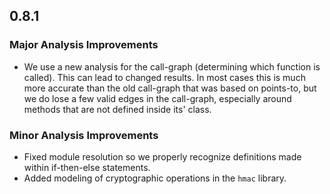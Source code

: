## 0.8.1

### Major Analysis Improvements

* We use a new analysis for the call-graph (determining which function is called). This can lead to changed results. In most cases this is much more accurate than the old call-graph that was based on points-to, but we do lose a few valid edges in the call-graph, especially around methods that are not defined inside its' class.

### Minor Analysis Improvements

* Fixed module resolution so we properly recognize definitions made within if-then-else statements.
* Added modeling of cryptographic operations in the `hmac` library.
